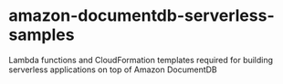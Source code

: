 # amazon-documentdb-serverless-samples
Lambda functions and CloudFormation templates required for building serverless applications on top of Amazon DocumentDB
